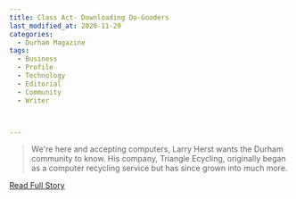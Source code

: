 ```yaml
---
title: Class Act- Downloading Do-Gooders
last_modified_at: 2020-11-29
categories:
  - Durham Magazine
tags:
  - Business
  - Profile
  - Technology
  - Editorial 
  - Community
  - Writer



---
```


> We're here and accepting computers, Larry Herst wants the Durham community to know. His company, Triangle Ecycling, originally began as a computer recycling service but has since grown into much more.  

<a href="https://issuu.com/shannonmedia/docs/dmmayissuu/14" target="_blank">Read Full Story</a>
